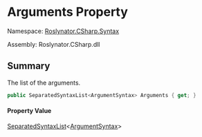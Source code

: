 # Arguments Property

Namespace: [Roslynator.CSharp.Syntax](../../README.md)

Assembly: Roslynator\.CSharp\.dll

## Summary

The list of the arguments\.

```csharp
public SeparatedSyntaxList<ArgumentSyntax> Arguments { get; }
```

#### Property Value

[SeparatedSyntaxList](https://docs.microsoft.com/en-us/dotnet/api/microsoft.codeanalysis.separatedsyntaxlist-1)\<[ArgumentSyntax](https://docs.microsoft.com/en-us/dotnet/api/microsoft.codeanalysis.csharp.syntax.argumentsyntax)>


